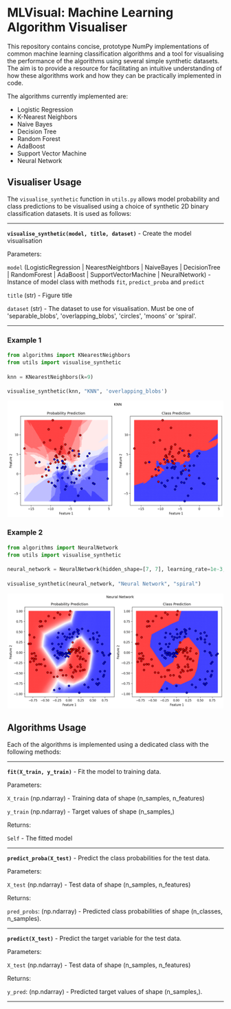 # MLVisual: Machine Learning Algorithm Visualiser

This repository contains concise, prototype NumPy implementations of common machine learning classification algorithms and a tool for visualising the performance of the algorithms using several simple synthetic datasets. The aim is to provide a resource for facilitating an intuitive understanding of how these algorithms work and how they can be practically implemented in code.

The algorithms currently implemented are:
* Logistic Regression
* K-Nearest Neighbors
* Naive Bayes
* Decision Tree
* Random Forest
* AdaBoost
* Support Vector Machine
* Neural Network

## Visualiser Usage

The `visualise_synthetic` function in `utils.py` allows model probability and class predictions to be visualised using a choice of synthetic 2D binary classification datasets. It is used as follows:

----

**`visualise_synthetic(model, title, dataset)`** - Create the model visualisation

Parameters:

`model` (LogisticRegression | NearestNeightbors | NaiveBayes | DecisionTree | RandomForest | AdaBoost | SupportVectorMachine | NeuralNetwork)
    - Instance of model class with methods `fit`, `predict_proba` and `predict`

`title` (str)
    - Figure title

`dataset` (str)
    - The dataset to use for visualisation. Must be one of 'separable_blobs', 'overlapping_blobs', 'circles', 'moons' or 'spiral'.

----

### Example 1

```python
from algorithms import KNearestNeighbors
from utils import visualise_synthetic

knn = KNearestNeighbors(k=9)

visualise_synthetic(knn, "KNN", 'overlapping_blobs')
```
<img src="static/knn_example.png"/>

### Example 2

```python
from algorithms import NeuralNetwork
from utils import visualise_synthetic

neural_network = NeuralNetwork(hidden_shape=[7, 7], learning_rate=1e-3, epochs=100000)

visualise_synthetic(neural_network, "Neural Network", "spiral")
```
<img src="static/neural_network_example.png"/>

## Algorithms Usage

Each of the algorithms is implemented using a dedicated class with the following methods:

----

**`fit(X_train, y_train)`** - Fit the model to training data.

Parameters:

`X_train` (np.ndarray)
    - Training data of shape (n_samples, n_features)

`y_train` (np.ndarray)
    - Target values of shape (n_samples,)

Returns:

`Self`
    - The fitted model

----

**`predict_proba(X_test)`** - Predict the class probabilities for the test data.

Parameters:

`X_test` (np.ndarray)
    - Test data of shape (n_samples, n_features)

Returns:

`pred_probs`: (np.ndarray)
    - Predicted class probabilities of shape (n_classes, n_samples).

----

**`predict(X_test)`** - Predict the target variable for the test data.

Parameters:

`X_test` (np.ndarray)
    - Test data of shape (n_samples, n_features)

Returns:

`y_pred`: (np.ndarray)
    - Predicted target values of shape (n_samples,).

----
